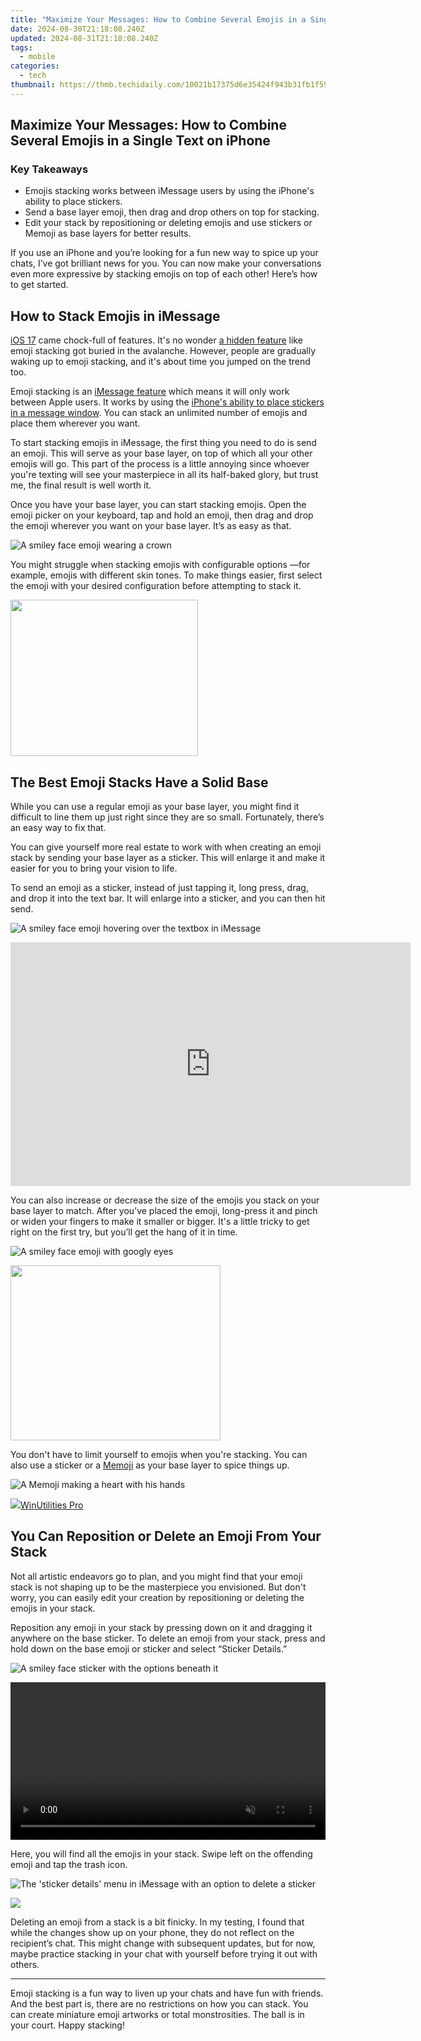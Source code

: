 ```yaml
---
title: "Maximize Your Messages: How to Combine Several Emojis in a Single Text on iPhone"
date: 2024-08-30T21:18:08.240Z
updated: 2024-08-31T21:18:08.240Z
tags:
  - mobile
categories:
  - tech
thumbnail: https://thmb.techidaily.com/10021b17375d6e35424f943b31fb1f59b98c4b332e933017960911271c0d2245.jpg
---
```


## Maximize Your Messages: How to Combine Several Emojis in a Single Text on iPhone

### Key Takeaways

* Emojis stacking works between iMessage users by using the iPhone's ability to place stickers.
* Send a base layer emoji, then drag and drop others on top for stacking.
* Edit your stack by repositioning or deleting emojis and use stickers or Memoji as base layers for better results.

 If you use an iPhone and you’re looking for a fun new way to spice up your chats, I’ve got brilliant news for you. You can now make your conversations even more expressive by stacking emojis on top of each other! Here’s how to get started.

##  How to Stack Emojis in iMessage

[iOS 17](https://tech-haven.techidaily.com/assessing-data-protection-risks-in-using-chatgpt-technology/) came chock-full of features. It's no wonder [a hidden feature](https://facebook-clips.techidaily.com/in-2024-facebook-insights-how-to-use-it-for-beginners-easily/) like emoji stacking got buried in the avalanche. However, people are gradually waking up to emoji stacking, and it's about time you jumped on the trend too.

 Emoji stacking is an [iMessage feature](https://facebook-video-content.techidaily.com/new-2024-approved-the-like-factor-techniques-for-traffic-driving-facebook-content/) which means it will only work between Apple users. It works by using the [iPhone's ability to place stickers in a message window](https://some-approaches.techidaily.com/new-unlocking-windows-10-key-skills-you-need/). You can stack an unlimited number of emojis and place them wherever you want.

 To start stacking emojis in iMessage, the first thing you need to do is send an emoji. This will serve as your base layer, on top of which all your other emojis will go. This part of the process is a little annoying since whoever you're texting will see your masterpiece in all its half-baked glory, but trust me, the final result is well worth it.

 Once you have your base layer, you can start stacking emojis. Open the emoji picker on your keyboard, tap and hold an emoji, then drag and drop the emoji wherever you want on your base layer. It’s as easy as that.

![A smiley face emoji wearing a crown](https://static1.howtogeekimages.com/wordpress/wp-content/uploads/2024/06/a-smiley-face-emoji-wearing-a-crown.png) 

 You might struggle when stacking emojis with configurable options —for example, emojis with different skin tones. To make things easier, first select the emoji with your desired configuration before attempting to stack it.

<!-- affiliate ads begin -->
<a href="https://homestyler.sjv.io/c/5597632/2044747/22993" target="_top" id="2044747"><img src="//a.impactradius-go.com/display-ad/22993-2044747" border="0" alt="" width="300" height="250"/></a><img height="0" width="0" src="https://imp.pxf.io/i/5597632/2044747/22993" style="position:absolute;visibility:hidden;" border="0" />
<!-- affiliate ads end -->
##  The Best Emoji Stacks Have a Solid Base

 While you can use a regular emoji as your base layer, you might find it difficult to line them up just right since they are so small. Fortunately, there’s an easy way to fix that.

 You can give yourself more real estate to work with when creating an emoji stack by sending your base layer as a sticker. This will enlarge it and make it easier for you to bring your vision to life.

 To send an emoji as a sticker, instead of just tapping it, long press, drag, and drop it into the text bar. It will enlarge into a sticker, and you can then hit send.

![A smiley face emoji hovering over the textbox in iMessage](https://static1.howtogeekimages.com/wordpress/wp-content/uploads/2024/06/a-smiley-face-emoji-hovering-over-the-textbox-in-imessage.png) 

<!-- affiliate ads begin -->
<a href="https://secure.2checkout.com/order/checkout.php?PRODS=2337838&QTY=1&AFFILIATE=108875&CART=1"><iframe width="640" height="390" src="https://www.youtube.com/embed/rzZwphIv4RM" title="APFill - Ink and Toner Coverage Calculator" frameborder="0" allow="accelerometer; autoplay; clipboard-write; encrypted-media; gyroscope; picture-in-picture; web-share" referrerpolicy="strict-origin-when-cross-origin" allowfullscreen></iframe></a>
<!-- affiliate ads end -->
 You can also increase or decrease the size of the emojis you stack on your base layer to match. After you’ve placed the emoji, long-press it and pinch or widen your fingers to make it smaller or bigger. It's a little tricky to get right on the first try, but you’ll get the hang of it in time.

![A smiley face emoji with googly eyes](https://static1.howtogeekimages.com/wordpress/wp-content/uploads/2024/06/a-smiley-face-emoji-with-googly-eyes.png) 

<!-- affiliate ads begin -->
<a href="https://aligracehair.sjv.io/c/5597632/2087264/19272" target="_top" id="2087264"><img src="//a.impactradius-go.com/display-ad/19272-2087264" border="0" alt="" width="336" height="280"/></a><img height="0" width="0" src="https://imp.pxf.io/i/5597632/2087264/19272" style="position:absolute;visibility:hidden;" border="0" />
<!-- affiliate ads end -->
 You don't have to limit yourself to emojis when you're stacking. You can also use a sticker or a [Memoji](https://facebook.techidaily.com/optimizing-your-screen-for-interactive-video-conferences/) as your base layer to spice things up. 

![A Memoji making a heart with his hands](https://static1.howtogeekimages.com/wordpress/wp-content/uploads/2024/06/a-memoji-making-a-heart-with-his-hands.png) 

<!-- affiliate ads begin -->
<a href="https://secure.2checkout.com/order/checkout.php?PRODS=4665597&QTY=1&AFFILIATE=108875&CART=1"><img src="https://www.pcclean.io/wp-content/uploads/2018/03/winutilities-box-130521.png" border="0">WinUtilities Pro</a>
<!-- affiliate ads end -->
##  You Can Reposition or Delete an Emoji From Your Stack

 Not all artistic endeavors go to plan, and you might find that your emoji stack is not shaping up to be the masterpiece you envisioned. But don't worry, you can easily edit your creation by repositioning or deleting the emojis in your stack.

 Reposition any emoji in your stack by pressing down on it and dragging it anywhere on the base sticker. To delete an emoji from your stack, press and hold down on the base emoji or sticker and select “Sticker Details.”

![A smiley face sticker with the options beneath it](https://static1.howtogeekimages.com/wordpress/wp-content/uploads/2024/06/a-smiley-face-sticker-with-the-options-beneath-it.png) 

<!-- affiliate ads begin -->
<a href="https://secure.2checkout.com/order/checkout.php?PRODS=36506229&QTY=1&AFFILIATE=108875&CART=1"><video width="100%" height="" class="rounded-t-md shadow-lg relative z-20" controls="" autoplay="" loop="" muted="" playsinline="" webkit-playinginline="">
<source type="video/mp4" src="https://aidaform.com/images/videos/aidaform-welcome-site.mp4"><source type="video/webm" src="https://aidaform.com/images/videos/aidaform-welcome-site.webm"></video></a>
<!-- affiliate ads end -->
 Here, you will find all the emojis in your stack. Swipe left on the offending emoji and tap the trash icon.

![The 'sticker details' menu in iMessage with an option to delete a sticker](https://static1.howtogeekimages.com/wordpress/wp-content/uploads/2024/06/the-sticker-details-menu-in-imessage-with-an-option-to-delete-a-sticker.png) 

<!-- affiliate ads begin -->
<a href="https://store.nero.com/order/checkout.php?PRODS=42296855&QTY=1&AFFILIATE=108875&CART=1"><img src="http://cdnwww.nero.com/nero-com-wAssets/img/banners/2023/recode/Nero_Recode_Screen_2.png" border="0"></a>
<!-- affiliate ads end -->
 Deleting an emoji from a stack is a bit finicky. In my testing, I found that while the changes show up on your phone, they do not reflect on the recipient’s chat. This might change with subsequent updates, but for now, maybe practice stacking in your chat with yourself before trying it out with others.

---

 Emoji stacking is a fun way to liven up your chats and have fun with friends. And the best part is, there are no restrictions on how you can stack. You can create miniature emoji artworks or total monstrosities. The ball is in your court. Happy stacking!

<ins class="adsbygoogle"
     style="display:block"
     data-ad-format="autorelaxed"
     data-ad-client="ca-pub-7571918770474297"
     data-ad-slot="1223367746"></ins>



<ins class="adsbygoogle"
     style="display:block"
     data-ad-client="ca-pub-7571918770474297"
     data-ad-slot="8358498916"
     data-ad-format="auto"
     data-full-width-responsive="true"></ins>


